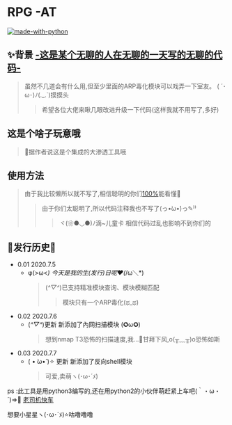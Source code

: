 # RPG -AT
[![made-with-python](https://img.shields.io/badge/Made%20with-Python-1f425f.svg)](https://www.python.org/)
## ✨背景  [-这是某个无聊的人在无聊的一天写的无聊的代码-](https://github.com/ken-abc/RPG-AT)
>  虽然不几道会有什么用,但至少里面的ARP毒化模块可以戏弄一下室友。 ( ´･ω･)ﾉ(._.`)摸摸头
>> 希望各位大佬来瞅几眼改进升级一下代码(这样我就不用写了,多好) 
## 这是个啥子玩意哦
> 🚀据作者说这是个集成的大渗透工具哦
## 使用方法
> 由于我比较懒所以就不写了,相信聪明的你们[100%](https://baike.baidu.com/item/100%25/85148?fr=aladdin)能看懂👋
>> 由于你们太聪明了,所以代码注释我也不写了(っ•̀ω•́)っ✎⁾⁾ 
>>> ヾ(❀●◡●)ﾉ滴~儿童卡 相信代码过乱也影响不到你们的
## 📝发行历史📝

* 0.01 2020.7.5 
    * φ(>ω<*) 今天是我的生(发行)日呢❤️(*/ω＼*) 
      > (*^▽^*)已支持精准模块查询、模块模糊匹配
      >> 模块只有一个ARP毒化(ಥ_ಥ) 
* 0.02 2020.7.6 
     * (*^▽^*)更新 新添加了內网扫描模块 (✪ω✪)  
       > 想到nmap T3恐怖的扫描速度,我...🎯甘拜下风,o(╥﹏╥)o恐怖如斯
* 0.03 2020.7.7
     * ( • ̀ω•́ )✧ 更新  新添加了反向shell模块
       > 可爱,卖萌ヽ(･ω･´ﾒ)
     
     
ps :此工具是用python3编写的,还在用python2的小伙伴萌赶紧上车吧(｀・ω・´)=>👤 [老司机快车](https://www.python.org/)
 
想要小星星ヽ(･ω･´ﾒ)⭐️咕噜噜噜
